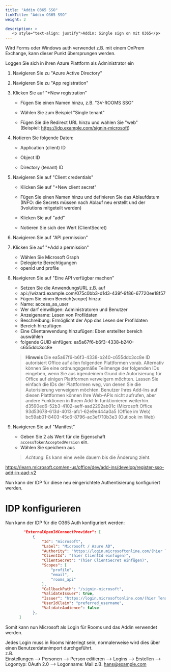 ```yaml
---
title: "Addin O365 SSO"
linkTitle: "Addin O365 SSO"
weight: 2 

description: >
   <p style="text-align: justify">Addin: Single sign on mit O365</p>
---
```


Wird Forms oder Windows auth verwendet z.B. mit einem OnPrem Exchange, kann dieser Punkt übersprungen werden. 

Loggen Sie sich in ihren Azure Plattform als Administrator ein

1. Navigieren Sie zu "Azure Active Directory"

1. Navigieren Sie zu "App registration"

1. Klicken Sie auf "+New registration" 

   - Fügen Sie einen Namen hinzu, z.B. "3V-ROOMS SSO"

   - Wählen Sie zum Beispiel "Single tenant"

   - Fügen Sie die Redirect URL hinzu und wählen Sie "web" (Beispiel: https://idp.example.com/signin-microsoft)

1. Notieren Sie folgende Daten:

   - Application (client) ID 

   - Object ID

   - Directory (tenant) ID

1. Navigieren Sie auf  "Client credentials"

   - Klicken Sie auf "+New client secret"

   - Fügen Sie einen Namen hinzu und definieren Sie das Ablaufdatum (INFO: die Secrets müssen nach Ablauf neu erstellt und der 3volutions mitgeteilt werden)

   - Klicken Sie auf "add"

   - Notieren Sie sich den Wert (ClientSecret)

1. Navigieren Sie auf "API permission"

1. Klicken Sie auf "+Add a permission"

   - Wählen Sie Microsoft Graph
   - Delegierte Berechtigungen
   - openid und profile

1. Navigieren Sie auf "Eine API verfügbar machen"
   - Setzen Sie die AnwendungsURL z.B. auf
   - api://wizard.example.com/075c0bb3-d1d3-439f-9f86-67720ee18f57
   - Fügen Sie einen Bereich(scope) hinzu:
   - Name: access_as_user
   - Wer darf einwilligen: Administratoren und Benutzer
   - Anzeigename: Lesen von Profildaten
   - Beschreibung: Ermöglicht der App das Lesen der Profildaten
   - Bereich hinzufügen
   - Eine Clientanwendung hinzufügen: Eben erstellter bereich auswählen
   - folgende GUID einfügen: ea5a67f6-b6f3-4338-b240-c655ddc3cc8e

   > **Hinweis** Die ea5a67f6-b6f3-4338-b240-c655ddc3cc8e ID autorisiert Office auf allen folgenden Plattformen vorab. Alternativ können Sie eine ordnungsgemäße Teilmenge der folgenden IDs eingeben, wenn Sie aus irgendeinem Grund die Autorisierung für Office auf einigen Plattformen verweigern möchten. Lassen Sie einfach die IDs der Plattformen weg, von denen Sie die Autorisierung verweigern möchten. Benutzer Ihres Add-Ins auf diesen Plattformen können Ihre Web-APIs nicht aufrufen, aber andere Funktionen in Ihrem Add-In funktionieren weiterhin.<br>d3590ed6-52b3-4102-aeff-aad2292ab01c (Microsoft Office<br>93d53678-613d-4013-afc1-62e9e444a0a5 (Office im Web)<br>bc59ab01-8403-45c6-8796-ac3ef710b3e3 (Outlook im Web)
1. Navigieren Sie auf "Manifest"
   - Geben Sie 2 als Wert für die Eigenschaft ```accessTokenAcceptedVersion``` ein.
   - Wählen Sie speichern aus
   > *Achtung*: Es kann eine weile dauern bis die Änderung zieht.

https://learn.microsoft.com/en-us/office/dev/add-ins/develop/register-sso-add-in-aad-v2

Nun kann der IDP für diese neu eingerichtete Authentisierung konfiguriert werden.

# IDP konfigurieren

Nun kann der IDP für die O365 Auth konfiguriert werden:

```json
		"ExternalOpenIdConnectProvider": [
			{
				"Id": "microsoft",
				"Label": "Microsoft / Azure AD",
				"Authority": "https://login.microsoftonline.com/(hier TenantId einfügen)/v2.0/",
				"ClientId": "(hier ClientId einfügen)",
				"ClientSecret": "(hier ClientSecret einfügen)",
				"Scopes": [
					"profile",
					"email",
					"rooms_api"
				],
				"CallbackPath": "/signin-microsoft",
				"ValidateIssuer": true,
				"Issuer": "https://login.microsoftonline.com/(hier TenantId einfügen)/v2.0",
				"UserIdClaim": "preferred_username",
				"ValidateAudience": false
			},
      ]
```

Somit kann nun Microsoft als Login für Rooms und das Addin verwendet werden.

Jedes Login muss in Rooms hinterlegt sein, normalerweise wird dies über einen Benutzerdatenimport durchgeführt.<br>
z.B.<br>
Einstellungen --> Personen --> Person editieren --> Logins --> Erstellen --> Logontyp: OAuth 2.0 --> Logonname: Mail z.B. hans@example.com